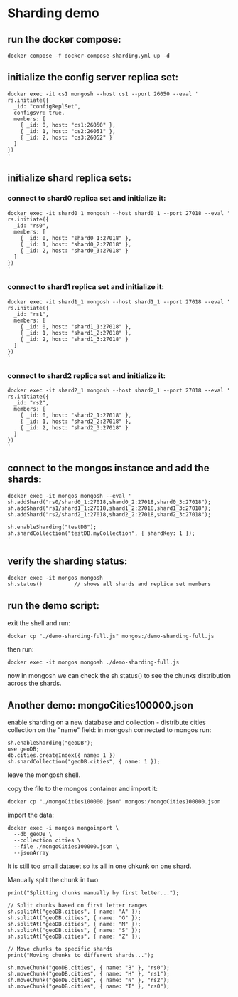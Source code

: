 # Sharding demo

## run the docker compose:

```
docker compose -f docker-compose-sharding.yml up -d
```

## initialize the config server replica set:

```
docker exec -it cs1 mongosh --host cs1 --port 26050 --eval '
rs.initiate({
  _id: "configReplSet",
  configsvr: true,
  members: [
    { _id: 0, host: "cs1:26050" },
    { _id: 1, host: "cs2:26051" },
    { _id: 2, host: "cs3:26052" }
  ]
})
'
```

## initialize shard replica sets:

### connect to shard0 replica set and initialize it:

```
docker exec -it shard0_1 mongosh --host shard0_1 --port 27018 --eval '
rs.initiate({
  _id: "rs0",
  members: [
    { _id: 0, host: "shard0_1:27018" },
    { _id: 1, host: "shard0_2:27018" },
    { _id: 2, host: "shard0_3:27018" }
  ]
})
'
```

### connect to shard1 replica set and initialize it:

```
docker exec -it shard1_1 mongosh --host shard1_1 --port 27018 --eval '
rs.initiate({
  _id: "rs1",
  members: [
    { _id: 0, host: "shard1_1:27018" },
    { _id: 1, host: "shard1_2:27018" },
    { _id: 2, host: "shard1_3:27018" }
  ]
})
'

```

### connect to shard2 replica set and initialize it:

```
docker exec -it shard2_1 mongosh --host shard2_1 --port 27018 --eval '
rs.initiate({
  _id: "rs2",
  members: [
    { _id: 0, host: "shard2_1:27018" },
    { _id: 1, host: "shard2_2:27018" },
    { _id: 2, host: "shard2_3:27018" }
  ]
})
'
```

## connect to the mongos instance and add the shards:

```
docker exec -it mongos mongosh --eval '
sh.addShard("rs0/shard0_1:27018,shard0_2:27018,shard0_3:27018");
sh.addShard("rs1/shard1_1:27018,shard1_2:27018,shard1_3:27018");
sh.addShard("rs2/shard2_1:27018,shard2_2:27018,shard2_3:27018");

sh.enableSharding("testDB");
sh.shardCollection("testDB.myCollection", { shardKey: 1 });
'
```

## verify the sharding status:

```
docker exec -it mongos mongosh
sh.status()          // shows all shards and replica set members
```

## run the demo script:

exit the shell and run:

```
docker cp "./demo-sharding-full.js" mongos:/demo-sharding-full.js
```

then run:

```
docker exec -it mongos mongosh ./demo-sharding-full.js
```

now in mongosh we can check the sh.status() to see the chunks distribution across the shards.

## Another demo: mongoCities100000.json

enable sharding on a new database and collection - distribute cities collection on the "name" field:
in mongosh connected to mongos run:

```
sh.enableSharding("geoDB");
use geoDB;
db.cities.createIndex({ name: 1 })
sh.shardCollection("geoDB.cities", { name: 1 });
```

leave the mongosh shell.

copy the file to the mongos container and import it:

```
docker cp "./mongoCities100000.json" mongos:/mongoCities100000.json
```

import the data:

```
docker exec -i mongos mongoimport \
  --db geoDB \
  --collection cities \
  --file ./mongoCities100000.json \
  --jsonArray
```

It is still too small dataset so its all in one chkunk on one shard.

Manually split the chunk in two:

```
print("Splitting chunks manually by first letter...");

// Split chunks based on first letter ranges
sh.splitAt("geoDB.cities", { name: "A" });
sh.splitAt("geoDB.cities", { name: "G" });
sh.splitAt("geoDB.cities", { name: "M" });
sh.splitAt("geoDB.cities", { name: "S" });
sh.splitAt("geoDB.cities", { name: "Z" });

// Move chunks to specific shards
print("Moving chunks to different shards...");

sh.moveChunk("geoDB.cities", { name: "B" }, "rs0");
sh.moveChunk("geoDB.cities", { name: "H" }, "rs1");
sh.moveChunk("geoDB.cities", { name: "N" }, "rs2");
sh.moveChunk("geoDB.cities", { name: "T" }, "rs0");
```
